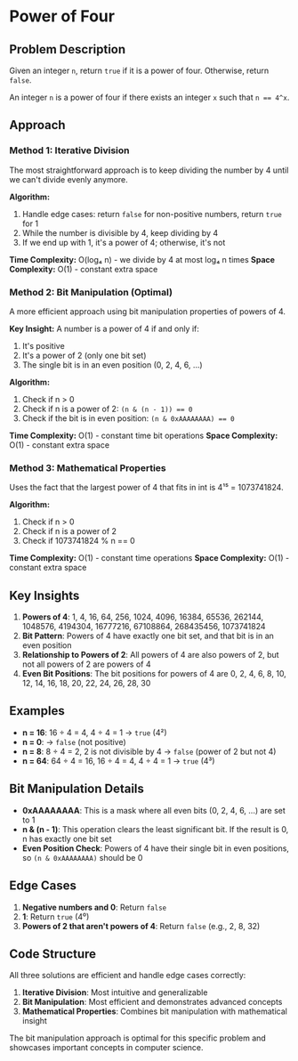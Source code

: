 # Power of Four

## Problem Description
Given an integer `n`, return `true` if it is a power of four. Otherwise, return `false`.

An integer `n` is a power of four if there exists an integer `x` such that `n == 4^x`.

## Approach

### Method 1: Iterative Division
The most straightforward approach is to keep dividing the number by 4 until we can't divide evenly anymore.

**Algorithm:**
1. Handle edge cases: return `false` for non-positive numbers, return `true` for 1
2. While the number is divisible by 4, keep dividing by 4
3. If we end up with 1, it's a power of 4; otherwise, it's not

**Time Complexity:** O(log₄ n) - we divide by 4 at most log₄ n times
**Space Complexity:** O(1) - constant extra space

### Method 2: Bit Manipulation (Optimal)
A more efficient approach using bit manipulation properties of powers of 4.

**Key Insight:** A number is a power of 4 if and only if:
1. It's positive
2. It's a power of 2 (only one bit set)
3. The single bit is in an even position (0, 2, 4, 6, ...)

**Algorithm:**
1. Check if n > 0
2. Check if n is a power of 2: `(n & (n - 1)) == 0`
3. Check if the bit is in even position: `(n & 0xAAAAAAAA) == 0`

**Time Complexity:** O(1) - constant time bit operations
**Space Complexity:** O(1) - constant extra space

### Method 3: Mathematical Properties
Uses the fact that the largest power of 4 that fits in int is 4¹⁵ = 1073741824.

**Algorithm:**
1. Check if n > 0
2. Check if n is a power of 2
3. Check if 1073741824 % n == 0

**Time Complexity:** O(1) - constant time operations
**Space Complexity:** O(1) - constant extra space

## Key Insights
1. **Powers of 4**: 1, 4, 16, 64, 256, 1024, 4096, 16384, 65536, 262144, 1048576, 4194304, 16777216, 67108864, 268435456, 1073741824
2. **Bit Pattern**: Powers of 4 have exactly one bit set, and that bit is in an even position
3. **Relationship to Powers of 2**: All powers of 4 are also powers of 2, but not all powers of 2 are powers of 4
4. **Even Bit Positions**: The bit positions for powers of 4 are 0, 2, 4, 6, 8, 10, 12, 14, 16, 18, 20, 22, 24, 26, 28, 30

## Examples
- **n = 16**: 16 ÷ 4 = 4, 4 ÷ 4 = 1 → `true` (4²)
- **n = 0**: → `false` (not positive)
- **n = 8**: 8 ÷ 4 = 2, 2 is not divisible by 4 → `false` (power of 2 but not 4)
- **n = 64**: 64 ÷ 4 = 16, 16 ÷ 4 = 4, 4 ÷ 4 = 1 → `true` (4³)

## Bit Manipulation Details
- **0xAAAAAAAA**: This is a mask where all even bits (0, 2, 4, 6, ...) are set to 1
- **n & (n - 1)**: This operation clears the least significant bit. If the result is 0, n has exactly one bit set
- **Even Position Check**: Powers of 4 have their single bit in even positions, so `(n & 0xAAAAAAAA)` should be 0

## Edge Cases
1. **Negative numbers and 0**: Return `false`
2. **1**: Return `true` (4⁰)
3. **Powers of 2 that aren't powers of 4**: Return `false` (e.g., 2, 8, 32)

## Code Structure
All three solutions are efficient and handle edge cases correctly:
1. **Iterative Division**: Most intuitive and generalizable
2. **Bit Manipulation**: Most efficient and demonstrates advanced concepts
3. **Mathematical Properties**: Combines bit manipulation with mathematical insight

The bit manipulation approach is optimal for this specific problem and showcases important concepts in computer science.
